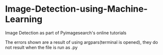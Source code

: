 # Image-Detection-using-Machine-Learning
Image Detection as part of Pyimagesearch's online tutorials

The errors shown are a result of using argpars(terminal is opened), they do not result when the file is run as .py
